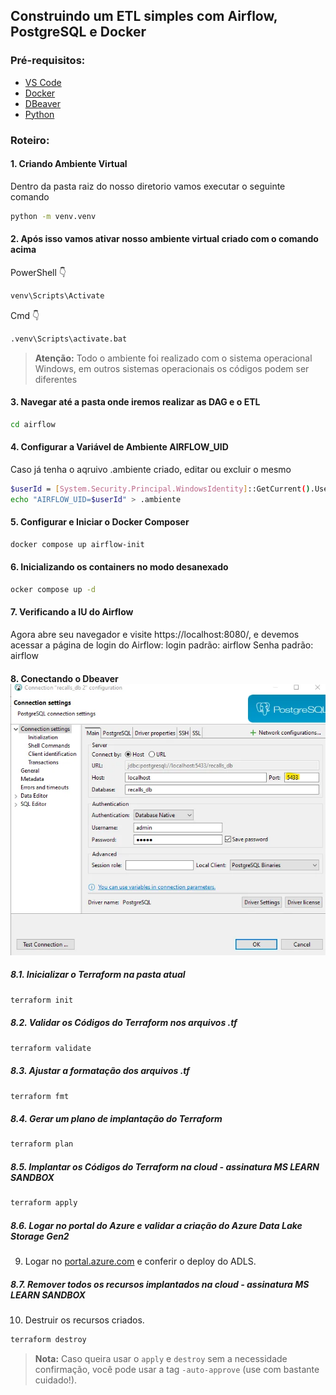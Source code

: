 ## Construindo um ETL simples com Airflow, PostgreSQL e Docker

### Pré-requisitos:

- [VS Code](https://code.visualstudio.com/download)
- [Docker](https://www.docker.com/products/docker-desktop/)
- [DBeaver ](https://dbeaver.io/download/)
- [Python](https://www.python.org/downloads/)


### Roteiro:

#### 1. Criando Ambiente Virtual
Dentro da pasta raiz do nosso diretorio vamos executar o seguinte comando
```bash  copy
python -m venv.venv
```

#### 2. Após isso vamos ativar nosso ambiente virtual criado com o comando acima
PowerShell 👇
```bash  copy
venv\Scripts\Activate
```
Cmd 👇
```bash  copy
.venv\Scripts\activate.bat
```

> **Atenção:** Todo o ambiente foi realizado com o sistema operacional Windows, em outros sistemas operacionais os códigos podem ser diferentes

#### 3. Navegar até a pasta onde iremos realizar as DAG e o ETL
```bash copy
cd airflow
```

#### 4.	Configurar a Variável de Ambiente AIRFLOW_UID
Caso já tenha o aqruivo .ambiente criado, editar ou excluir o mesmo
```bash  copy
$userId = [System.Security.Principal.WindowsIdentity]::GetCurrent().User.Value
echo "AIRFLOW_UID=$userId" > .ambiente
```

#### 5. Configurar e Iniciar o Docker Composer
```bash  copy
docker compose up airflow-init
```

#### 6. Inicializando os containers no modo desanexado
```bash copy
ocker compose up -d
```

#### 7. Verificando a IU do Airflow
Agora abre seu navegador e visite https://localhost:8080/, e devemos acessar a página de login do Airflow:
login padrão: airflow
Senha padrão: airflow

#### 8. Conectando o Dbeaver![alt text](image.png)

##### 8.1. Inicializar o Terraform na pasta atual
```bash copy
terraform init
```
##### 8.2. Validar os Códigos do Terraform nos arquivos .tf
```bash copy
terraform validate
```
##### 8.3. Ajustar a formatação dos arquivos .tf
```bash copy
terraform fmt
```
##### 8.4. Gerar um plano de implantação do Terraform
```bash copy
terraform plan
```
##### 8.5. Implantar os Códigos do Terraform na cloud - assinatura MS LEARN SANDBOX
```bash copy
terraform apply
```
##### 8.6. Logar no portal do Azure e validar a criação do Azure Data Lake Storage Gen2
9. Logar no [portal.azure.com](https://portal.azure.com/) e conferir o deploy do ADLS.

##### 8.7. Remover todos os recursos implantados na cloud - assinatura MS LEARN SANDBOX
10. Destruir os recursos criados.
```bash copy
terraform destroy
```

> <b>Nota:</b> Caso queira usar o `apply` e `destroy` sem a necessidade confirmação, você pode usar a tag `-auto-approve` (use com bastante cuidado!).
